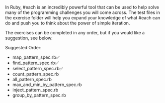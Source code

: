 In Ruby, #each is an incredibly powerful tool that can be used to help solve many of the programming challenges you will come across.  The test files in the exercise folder will help you expand your knowledge of what #each can do and push you to think about the power of simple iteration.

The exercises can be completed in any order, but if you would like a suggestion, see below:

Suggested Order:

* map_pattern_spec.rb✅
* find_pattern_spec.rb✅
* select_pattern_spec.rb✅
* count_pattern_spec.rb
* all_pattern_spec.rb
* max_and_min_by_pattern_spec.rb
* inject_pattern_spec.rb
* group_by_pattern_spec.rb
